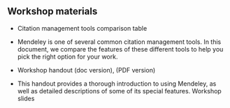 ## Workshop materials

- Citation management tools comparison table

- Mendeley is one of several common citation management tools. In this document, we compare the features of these different tools to help you pick the right option for your work.

- Workshop handout (doc version), (PDF version)

- This handout provides a thorough introduction to using Mendeley, as well as detailed descriptions of some of its special features.
Workshop slides
